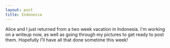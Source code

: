 ```yaml
--- 
layout: post
title: Indonesia
---
```

Alice and I just returned from a two week vacation in Indonesia. I'm working on a writeup now, as well as going through my pictures to get ready to post them. Hopefully I'll have all that done sometime this week!
